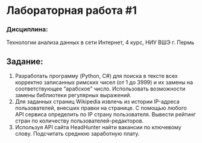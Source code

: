 # Лабораторная работа #1

### Дисциплина:
Технологии анализа данных в сети Интернет, 4 курс, НИУ ВШЭ г. Пермь

## Задание:
1. Разработать программу (Python, C#) для поиска в тексте всех корректно записанных римских чисел (от 1 до 3999) и их замены на соответствующее “арабское” число. Использовать возможности замены библиотеки регулярных выражений.
1. Для заданных страниц
Wikipedia извлечь из
истории IP-адреса
пользователей, внесших
правки на странице. С
помощью любого API сервиса определить по IP 
страну пользователя.
Вывести рейтинг стран по
количеству
пользователей-редакторов.
2. Используя API сайта HeadHunter найти вакансии по ключевому слову. Подсчитать среднюю заработную плату.
